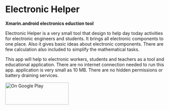 # Electronic Helper

<b>Xmarin.android electronics eduction tool</b>

Electronic Helper is a very small tool that design to help day today activities for electronic engineers and students. It brings all electronic components to one place. Also it gives basic ideas about electronic components. There are few calculation also included to simplify the mathematical tasks.

This app will help to electronic workers, students and teachers as a tool and educational application. There are no internet connection needed to run this app. application is very small as 10 MB. There are no hidden permissions or battery draining services. 

<a href="https://play.google.com/store/apps/details?id=lk.stechbuzz.electronic">
<img border="0" alt="On Google Play" src="https://upload.wikimedia.org/wikipedia/commons/thumb/c/cd/Get_it_on_Google_play.svg/1280px-Get_it_on_Google_play.svg.png" width="200" height="70">
</a>



